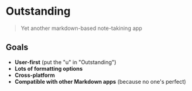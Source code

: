 # Outstanding

> Yet another markdown-based note-takining app

## Goals

- **User-first** (put the "u" in "Outstanding")
- **Lots of formatting options**
- **Cross-platform**
- **Compatible with other Markdown apps** (because no one's perfect)
